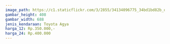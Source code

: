 ```yaml
---
image_path: https://c1.staticflickr.com/3/2855/34134096775_34bd1bd82b_o.png
gambar_height: 408
gambar_width: 688
jenis_kendaraan: Toyota Agya
harga_12: Rp.350.000,-
harga_24: Rp.400.000
---
```

